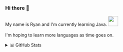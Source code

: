 ### Hi there 👋

My name is Ryan and I'm currently learning Java. <img  height="32" width="32" style="color:red" src="https://cdn.jsdelivr.net/npm/simple-icons@v4/icons/java.svg" />
<br> </br>
I'm hoping to learn more languages as time goes on.

<!--<img height="32" width="32" src="https://unpkg.com/simple-icons@v4/icons/youtube.svg" /> -->

<!-- 
<details>
  <summary> 🤹 Recent Activites 🗻</summary>
  
   <!--START_SECTION:waka-->
   <!--END_SECTION:waka--> 
 
</details>

<details>
  <summary> 📊 GitHub Stats </summary>
  

![Anurag's GitHub stats](https://github-readme-stats.vercel.app/api?username=rarcher18&show_icons=true&theme=tokyonight)

</details>
